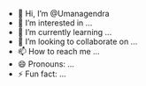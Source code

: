 - 👋 Hi, I’m @Umanagendra
- 👀 I’m interested in ...
- 🌱 I’m currently learning ...
- 💞️ I’m looking to collaborate on ...
- 📫 How to reach me ...
- 😄 Pronouns: ...
- ⚡ Fun fact: ...

<!---
Umanagendra/Umanagendra is a ✨ special ✨ repository because its `README.md` (this file) appears on your GitHub profile.
You can click the Preview link to take a look at your changes.
--->
